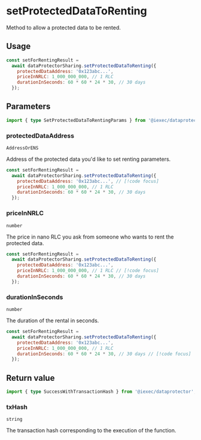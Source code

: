 # setProtectedDataToRenting

Method to allow a protected data to be rented.

## Usage

```js
const setForRentingResult =
  await dataProtectorSharing.setProtectedDataToRenting({
    protectedDataAddress: '0x123abc...',
    priceInNRLC: 1_000_000_000, // 1 RLC
    durationInSeconds: 60 * 60 * 24 * 30, // 30 days
  });
```

## Parameters

```ts
import { type SetProtectedDataToRentingParams } from '@iexec/dataprotector';
```

### protectedDataAddress

`AddressOrENS`

Address of the protected data you'd like to set renting parameters.

```js
const setForRentingResult =
  await dataProtectorSharing.setProtectedDataToRenting({
    protectedDataAddress: '0x123abc...', // [!code focus]
    priceInNRLC: 1_000_000_000, // 1 RLC
    durationInSeconds: 60 * 60 * 24 * 30, // 30 days
  });
```

### priceInNRLC

`number`

The price in nano RLC you ask from someone who wants to rent the protected data.

```js
const setForRentingResult =
  await dataProtectorSharing.setProtectedDataToRenting({
    protectedDataAddress: '0x123abc...',
    priceInNRLC: 1_000_000_000, // 1 RLC // [!code focus]
    durationInSeconds: 60 * 60 * 24 * 30, // 30 days
  });
```

### durationInSeconds

`number`

The duration of the rental in seconds.

```js
const setForRentingResult =
  await dataProtectorSharing.setProtectedDataToRenting({
    protectedDataAddress: '0x123abc...',
    priceInNRLC: 1_000_000_000, // 1 RLC
    durationInSeconds: 60 * 60 * 24 * 30, // 30 days // [!code focus]
  });
```

## Return value

```ts
import { type SuccessWithTransactionHash } from '@iexec/dataprotector';
```

### txHash

`string`

The transaction hash corresponding to the execution of the function.
